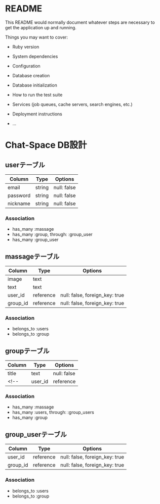 # README

This README would normally document whatever steps are necessary to get the
application up and running.

Things you may want to cover:

* Ruby version

* System dependencies

* Configuration

* Database creation

* Database initialization

* How to run the test suite

* Services (job queues, cache servers, search engines, etc.)

* Deployment instructions

* ...

# Chat-Space DB設計
## userテーブル
|Column|Type|Options|
|------|----|-------|
|email|string|null: false|
|password|string|null: false|
|nickname|string|null: false|
### Association
- has_many :massage
- has_many :group, through: :group_user
- has_many :group_user

## massageテーブル
|Column|Type|Options|
|------|----|-------|
|image|text||
|text|text||
|user_id|reference|null: false, foreign_key: true|
|group_id|reference|null: false, foreign_key: true|
### Association
- belongs_to :users
- belongs_to :group

## groupテーブル
|Column|Type|Options|
|------|----|-------|
|title|text|null: false|
<!-- |user_id|reference|null: false, foreign_key: true| -->
<!-- groupに属しているuser_idが必要と思ったのですが、必要ないでしょうか？ -->
### Association
- has_many :massage
- has_many :users, through: :group_users
- has_many :group

## group_userテーブル
|Column|Type|Options|
|------|----|-------|
|user_id|reference|null: false, foreign_key: true|
|group_id|reference|null: false, foreign_key: true|
### Association
- belongs_to :users
- belongs_to :group